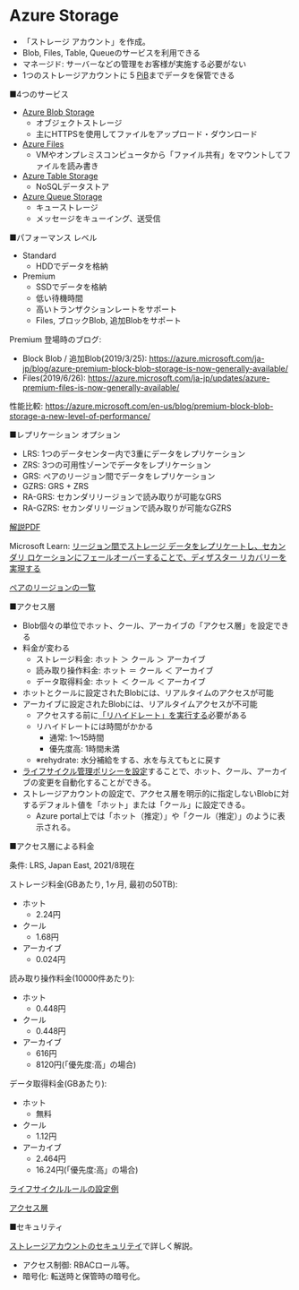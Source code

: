 
# Azure Storage

- 「ストレージ アカウント」を作成。
- Blob, Files, Table, Queueのサービスを利用できる
- マネージド: サーバーなどの管理をお客様が実施する必要がない
- 1つのストレージアカウントに 5 [PiB](https://ja.wikipedia.org/wiki/%E3%83%9A%E3%83%93%E3%83%90%E3%82%A4%E3%83%88#:~:text=%E3%83%9A%E3%83%93%E3%83%90%E3%82%A4%E3%83%88%20(pebibyte)%20%E3%81%A8%E3%81%AF%E3%82%B3%E3%83%B3%E3%83%94%E3%83%A5%E3%83%BC%E3%82%BF,PiB%E3%81%A8%E7%95%A5%E8%A8%98%E3%81%95%E3%82%8C%E3%82%8B%E3%80%82&text=SI%E6%8E%A5%E9%A0%AD%E8%BE%9E%E3%83%9A%E3%82%BF%E3%81%8C,%E3%82%92%E8%A1%A8%E3%81%99%E8%A8%80%E8%91%89%E3%81%A7%E3%81%82%E3%82%8B%E3%80%82)までデータを保管できる

■4つのサービス

- [Azure Blob Storage](https://docs.microsoft.com/ja-jp/azure/storage/blobs/storage-blobs-overview)
  - オブジェクトストレージ
  - 主にHTTPSを使用してファイルをアップロード・ダウンロード
- [Azure Files](https://docs.microsoft.com/ja-jp/azure/storage/files/)
  - VMやオンプレミスコンピュータから「ファイル共有」をマウントしてファイルを読み書き
- [Azure Table Storage](https://docs.microsoft.com/ja-jp/azure/storage/tables/table-storage-overview)
  - NoSQLデータストア
- [Azure Queue Storage](https://docs.microsoft.com/ja-jp/azure/storage/queues/storage-queues-introduction)
  - キューストレージ
  - メッセージをキューイング、送受信

■パフォーマンス レベル

- Standard
  - HDDでデータを格納
- Premium
  - SSDでデータを格納
  - 低い待機時間
  - 高いトランザクションレートをサポート
  - Files, ブロックBlob, 追加Blobをサポート

Premium 登場時のブログ: 
- Block Blob / 追加Blob(2019/3/25): https://azure.microsoft.com/ja-jp/blog/azure-premium-block-blob-storage-is-now-generally-available/
- Files(2019/6/26): https://azure.microsoft.com/ja-jp/updates/azure-premium-files-is-now-generally-available/

性能比較: 
https://azure.microsoft.com/en-us/blog/premium-block-blob-storage-a-new-level-of-performance/

■レプリケーション オプション

- LRS: 1つのデータセンター内で3重にデータをレプリケーション
- ZRS: 3つの可用性ゾーンでデータをレプリケーション
- GRS: ペアのリージョン間でデータをレプリケーション
- GZRS: GRS + ZRS
- RA-GRS: セカンダリリージョンで読み取りが可能なGRS
- RA-GZRS: セカンダリリージョンで読み取りが可能なGZRS

[解説PDF](../AZ-104/pdf/mod07/ストレージ冗長化.pdf)

Microsoft Learn: [リージョン間でストレージ データをレプリケートし、セカンダリ ロケーションにフェールオーバーすることで、ディザスター リカバリーを実現する](https://docs.microsoft.com/ja-jp/learn/modules/provide-disaster-recovery-replicate-storage-data/)

[ペアのリージョンの一覧](https://docs.microsoft.com/ja-jp/azure/best-practices-availability-paired-regions#azure-regional-pairs)

■アクセス層

- Blob個々の単位でホット、クール、アーカイブの「アクセス層」を設定できる
- 料金が変わる
  - ストレージ料金: ホット ＞ クール ＞ アーカイブ
  - 読み取り操作料金: ホット ＝ クール ＜ アーカイブ
  - データ取得料金: ホット ＜ クール ＜ アーカイブ
- ホットとクールに設定されたBlobには、リアルタイムのアクセスが可能
- アーカイブに設定されたBlobには、リアルタイムアクセスが不可能
  - アクセスする前に[「リハイドレート」を実行する](https://docs.microsoft.com/ja-jp/azure/storage/blobs/archive-rehydrate-overview)必要がある
  - リハイドレートには時間がかかる
    - 通常: 1～15時間 
    - 優先度高: 1時間未満
  - ※rehydrate: 水分補給をする、水を与えてもとに戻す
- [ライフサイクル管理ポリシーを設定](https://docs.microsoft.com/ja-jp/azure/storage/blobs/storage-lifecycle-management-concepts?tabs=azure-portal)することで、ホット、クール、アーカイブの変更を自動化することができる。
- ストレージアカウントの設定で、アクセス層を明示的に指定しないBlobに対するデフォルト値を「ホット」または「クール」に設定できる。
  - Azure portal上では「ホット（推定）」や「クール（推定）」のように表示される。

■アクセス層による料金

条件: LRS, Japan East, 2021/8現在

ストレージ料金(GBあたり, 1ヶ月, 最初の50TB):

- ホット
  - 2.24円
- クール
  - 1.68円
- アーカイブ
  - 0.024円

読み取り操作料金(10000件あたり):

- ホット
  - 0.448円
- クール
  - 0.448円
- アーカイブ
  - 616円
  - 8120円(「優先度:高」の場合)

データ取得料金(GBあたり):

- ホット
  - 無料
- クール
  - 1.12円
- アーカイブ
  - 2.464円
  - 16.24円(「優先度:高」の場合)

[ライフサイクルルールの設定例](../AZ-104/pdf/mod07/ライフサイクルルール.pdf)

[アクセス層](../AZ-104/pdf/mod07/アクセス層.pdf)

■セキュリティ

[ストレージアカウントのセキュリテイ](mod06-03-storage-security.md)で詳しく解説。

- アクセス制御: RBACロール等。
- 暗号化: 転送時と保管時の暗号化。

